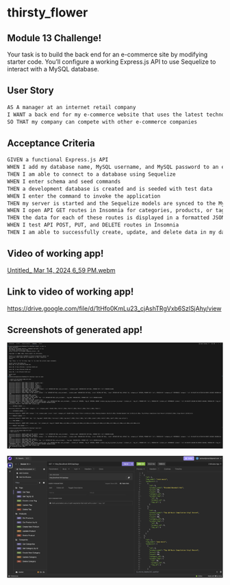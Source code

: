 # thirsty_flower

## Module 13 Challenge!

Your task is to build the back end for an e-commerce site by modifying starter code. You’ll configure a working Express.js API to use Sequelize to interact with a MySQL database.

## User Story

```md
AS A manager at an internet retail company
I WANT a back end for my e-commerce website that uses the latest technologies
SO THAT my company can compete with other e-commerce companies
```

## Acceptance Criteria

```md
GIVEN a functional Express.js API
WHEN I add my database name, MySQL username, and MySQL password to an environment variable file
THEN I am able to connect to a database using Sequelize
WHEN I enter schema and seed commands
THEN a development database is created and is seeded with test data
WHEN I enter the command to invoke the application
THEN my server is started and the Sequelize models are synced to the MySQL database
WHEN I open API GET routes in Insomnia for categories, products, or tags
THEN the data for each of these routes is displayed in a formatted JSON
WHEN I test API POST, PUT, and DELETE routes in Insomnia
THEN I am able to successfully create, update, and delete data in my database
```

## Video of working app!

[Untitled_ Mar 14, 2024 6_59 PM.webm](https://github.com/jacksonjjones/thirsty_flower/assets/152823903/81384def-3b20-4eaf-a220-623153cbe8c9)

## Link to video of working app!

https://drive.google.com/file/d/1tHfo0KmLu23_cjAshTRgVxb6SzlSjAhy/view

## Screenshots of generated app!

![Screenshot of Deployed app](screenshots/commandLine.png)

![Screenshot of Deployed app](screenshots/insomnia.png)
